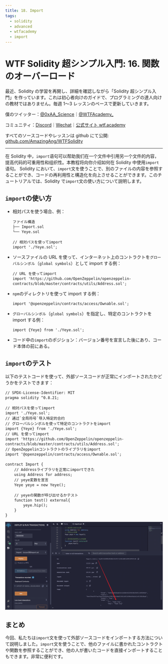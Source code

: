 ```yaml
---
title: 18. Import
tags:
  - solidity
  - advanced
  - wtfacademy
  - import
---
```


# WTF Solidity 超シンプル入門: 16. 関数のオーバーロード

最近、Solidity の学習を再開し、詳細を確認しながら「Solidity 超シンプル入門」を作っています。これは初心者向けのガイドで、プログラミングの達人向けの教材ではありません。毎週 1〜3 レッスンのペースで更新していきます。

僕のツイッター：[@0xAA_Science](https://twitter.com/0xAA_Science)｜[@WTFAcademy\_](https://twitter.com/WTFAcademy_)

コミュニティ：[Discord](https://discord.gg/5akcruXrsk)｜[Wechat](https://docs.google.com/forms/d/e/1FAIpQLSe4KGT8Sh6sJ7hedQRuIYirOoZK_85miz3dw7vA1-YjodgJ-A/viewform?usp=sf_link)｜[公式サイト wtf.academy](https://wtf.academy)

すべてのソースコードやレッスンは github にて公開: [github.com/AmazingAng/WTFSolidity](https://github.com/AmazingAng/WTFSolidity)

---

在 Solidity 中，`import`语句可以帮助我们在一个文件中引用另一个文件的内容，提高代码的可重用性和组织性。本教程将向你介绍如何在 Solidity 中使用`import`语句。
Solidity において、`import`文を使うことで、別のファイルの内容を参照することができ、コードの再利用性と構造化を向上させることができます。このチュートリアルでは、Solidity で`import`文の使い方について説明します。

## `import`の使い方

- 相対パスを使う場合、例：

  ```text
  ファイル構造
  ├── Import.sol
  └── Yeye.sol

  // 相対パスを使ってimport
  import './Yeye.sol';
  ```

- ソースファイルの URL を使って、インターネット上のコントラクトを`グローバルシンボル`（`global symbols`）として import する例：

  ```text
  // URL を使ってimport
  import 'https://github.com/OpenZeppelin/openzeppelin-contracts/blob/master/contracts/utils/Address.sol';
  ```

- `npm`のディレクトリを使って import する例：

  ```solidity
  import '@openzeppelin/contracts/access/Ownable.sol';
  ```

- `グローバルシンボル`（`global symbols`）を指定し、特定のコントラクトを import する例：

  ```solidity
  import {Yeye} from './Yeye.sol';
  ```

- コード中の`import`のポジション：バージョン番号を宣言した後にあり、コード本体の前にある。

## `import`のテスト

以下のテストコードを使って、外部ソースコードが正常にインポートされたかどうかをテストできます：

```solidity
// SPDX-License-Identifier: MIT
pragma solidity ^0.8.21;

// 相対パスを使ってimport
import './Yeye.sol';
// 通过`全局符号`导入特定的合约
// グローバルシンボルを使って特定のコントラクトをimport
import {Yeye} from './Yeye.sol';
// URL を使ってimport
import 'https://github.com/OpenZeppelin/openzeppelin-contracts/blob/master/contracts/utils/Address.sol';
// OpenZeppelinコントラクトのライブラリをimport
import '@openzeppelin/contracts/access/Ownable.sol';

contract Import {
    // Addressライブラリを正常にimportできた
    using Address for address;
    // yeye変数を宣言
    Yeye yeye = new Yeye();

    // yeyeの関数が呼び出せるかテスト
    function test() external{
        yeye.hip();
    }
}
```

![result](./img/18-1.png)

## まとめ

今回、私たちは`import`文を使って外部ソースコードをインポートする方法について説明しました。`import`文を使うことで、他のファイルに書かれたコントラクトや関数を参照することができ、他の人が書いたコードを直接インポートすることもできます。非常に便利です。
